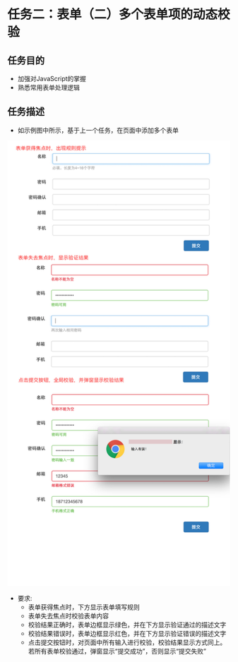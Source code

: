 # 任务二：表单（二）多个表单项的动态校验

## 任务目的
- 加强对JavaScript的掌握
- 熟悉常用表单处理逻辑
## 任务描述
- 如示例图中所示，基于上一个任务，在页面中添加多个表单

![](task_2_30_1.jpg)

- 要求:
  - 表单获得焦点时，下方显示表单填写规则
  - 表单失去焦点时校验表单内容
  - 校验结果正确时，表单边框显示绿色，并在下方显示验证通过的描述文字
  - 校验结果错误时，表单边框显示红色，并在下方显示验证错误的描述文字
  - 点击提交按钮时，对页面中所有输入进行校验，校验结果显示方式同上。若所有表单校验通过，弹窗显示“提交成功”，否则显示“提交失败”
